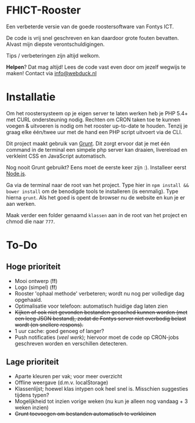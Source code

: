 FHICT-Rooster
=============

Een verbeterde versie van de goede roostersoftware van Fontys ICT.

De code is vrij snel geschreven en kan daardoor grote fouten bevatten. Alvast mijn diepste verontschuldigingen.

Tips / verbeteringen zijn altijd welkom.

**Helpen**? Dat mag altijd! Lees de code vast even door om jezelf wegwijs te maken! Contact via info@webduck.nl

# Installatie
Om het roostersysteem op je eigen server te laten werken heb je PHP 5.4+ met CURL ondersteuning nodig. Rechten om CRON taken toe te kunnen voegen & uitvoeren is nodig om het rooster up-to-date te houden. Tenzij je graag elke één/twee uur met de hand een PHP script uitvoert via de CLI.

Dit project maakt gebruik van [Grunt](http://gruntjs.com/). Dit zorgt ervoor dat je met één command in de terminal een simpele php server kan draaien, livereload en verkleint CSS en JavaScript automatisch.

Nog nooit Grunt gebruikt? Eens moet de eerste keer zijn :). Installeer eerst [Node.js](http://nodejs.org/).

Ga via de terminal naar de root van het project. Type hier in `npm install && bower install` om de benodigde tools te installeren (is eenmalig). Type hierna `grunt`. Als het goed is opent de browser nu de website en kun je er aan werken.

Maak verder een folder genaamd `klassen` aan in de root van het project en chmod die naar `777`.

# To-Do

## Hoge prioriteit

- Mooi ontwerp (**!!**)
- Logo (simpel) (**!!**)
- Rooster 'ophaal methode' verbeteren; wordt nu nog per volledige dag opgehaald.
- Optimalisatie voor telefoon: automatisch huidige dag laten zien
- ~~Kijken of ook niet gevonden bestanden gecached kunnen worden (met een leeg JSON bestand), zodat de Fontys server niet overbodig belast wordt (en snellere respons).~~
- 1 uur cache: goed genoeg of langer?
- Push notificaties (*veel werk*); hiervoor moet de code op CRON-jobs geschreven worden en verschillen detecteren.

## Lage prioriteit

- Aparte kleuren per vak; voor meer overzicht
- Offline weergave (d.m.v. localStorage)
- Klassenlijst; hoewel klas intypen ook heel snel is. Misschien suggesties tijdens typen?
- Mogelijkheid tot inzien vorige weken (nu kun je alleen nog vandaag + 3 weken inzien)
- ~~Grunt toevoegen om bestanden automatisch te verkleinen~~
